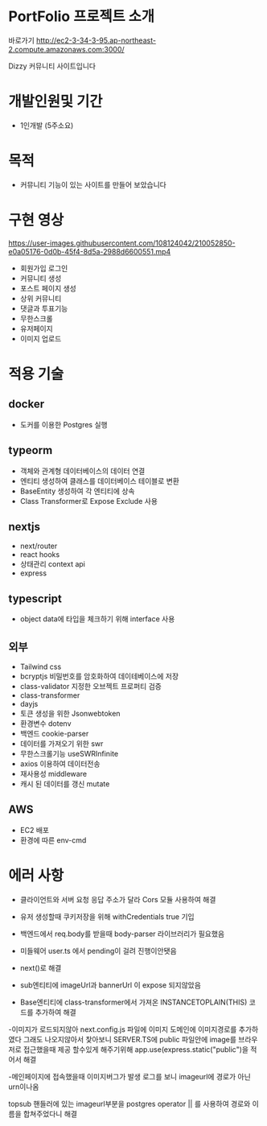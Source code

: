 #   PortFolio 프로젝트 소개

바로가기 http://ec2-3-34-3-95.ap-northeast-2.compute.amazonaws.com:3000/

Dizzy 커뮤니티 사이트입니다

# 개발인원및 기간

- 1인개발 (5주소요)

# 목적

- 커뮤니티 기능이 있는 사이트를 만들어 보았습니다

# 구현 영상

https://user-images.githubusercontent.com/108124042/210052850-e0a05176-0d0b-45f4-8d5a-2988d6600551.mp4


- 회원가입 로그인
- 커뮤니티 생성
- 포스트 페이지 생성
- 상위 커뮤니티
- 댓글과 투표기능
- 무한스크롤
- 유저페이지
- 이미지 업로드

# 적용 기술

## docker
- 도커를 이용한 Postgres 실행

## typeorm

- 객체와 관계형 데이터베이스의 데이터 연결
- 엔티티 생성하여 클래스를 데이터베이스 테이블로 변환
- BaseEntity 생성하여 각 엔티티에 상속
- Class Transformer로 Expose Exclude 사용

## nextjs

- next/router
- react hooks
- 상태관리 context api
- express

## typescript

- object data에 타입을 체크하기 위해 interface 사용

## 외부

- Tailwind css
- bcryptjs 비밀번호를 암호화하여 데이테베이스에 저장
- class-validator 지정한 오브젝트 프로퍼티 검증
- class-transformer 
- dayjs
- 토큰 생성을 위한 Jsonwebtoken
- 환경변수 dotenv
- 백엔드 cookie-parser
- 데이터를 가져오기 위한 swr
- 무한스크롤기능 useSWRInfinite
- axios 이용하여 데이터전송
- 재사용성 middleware
- 캐시 된 데이터를 갱신 mutate


## AWS

- EC2 배포
- 환경에 따른 env-cmd


# 에러 사항


- 클라이언트와 서버 요청 응답 주소가 달라 Cors 모듈 사용하여 해결
- 유저 생성할때 쿠키저장을 위해 withCredentials true 기입

- 백엔드에서 req.body를 받을때 body-parser 라이브러리가 필요했음

- 미들웨어 user.ts 에서 pending이 걸려 진행이안됏음
- next()로 해결

- sub엔티티에 imageUrl과 bannerUrl 이 expose 되지않았음
- Base엔티티에 class-transformer에서 가져온 INSTANCETOPLAIN(THIS) 코드를 추가하여 해결

-이미지가 로드되지않아 
next.config.js 파일에 
이미지 도메인에 이미지경로를 추가하였다
그래도 나오지않아서 찿아보니
SERVER.TS에 public 파일안에 image를 브라우저로 접근했을때 제공 할수있게 해주기위해
app.use(express.static("public")을 적어서 해결

-메인페이지에 접속했을때 이미지버그가 발생
로그를 보니 imageurl에 경로가 아닌 urn이나옴

topsub 핸들러에 있는 imageurl부분을 postgres operator || 를 사용하여 경로와 이름을 합쳐주었다니 해결
